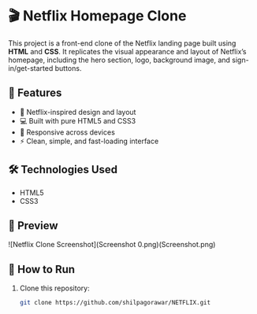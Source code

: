 # 🎬 Netflix Homepage Clone

This project is a front-end clone of the Netflix landing page built using **HTML** and **CSS**. It replicates the visual appearance and layout of Netflix’s homepage, including the hero section, logo, background image, and sign-in/get-started buttons.

## 🌟 Features
- 🎨 Netflix-inspired design and layout  
- 💻 Built with pure HTML5 and CSS3  
- 📱 Responsive across devices  
- ⚡ Clean, simple, and fast-loading interface  

## 🛠️ Technologies Used
- HTML5  
- CSS3  

## 📸 Preview
![Netflix Clone Screenshot](Screenshot 0.png)(Screenshot.png)  

## 🚀 How to Run
1. Clone this repository:  
   ```bash
   git clone https://github.com/shilpagorawar/NETFLIX.git
